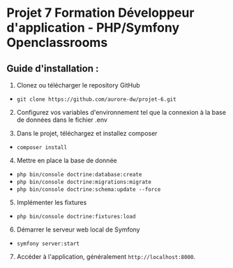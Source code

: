 # Projet 7 Formation Développeur d'application - PHP/Symfony Openclassrooms

## Guide d'installation :

1. Clonez ou télécharger le repository GitHub

- `git clone https://github.com/aurore-dw/projet-6.git`

2. Configurez vos variables d'environnement tel que la connexion à la base de données dans le fichier .env

3. Dans le projet, téléchargez et installez composer
   
- `composer install`

4. Mettre en place la base de donnée
   
- `php bin/console doctrine:database:create`
- `php bin/console doctrine:migrations:migrate`
- `php bin/console doctrine:schema:update --force`

5. Implémenter les fixtures
   
- `php bin/console doctrine:fixtures:load`

6. Démarrer le serveur web local de Symfony
   
- `symfony server:start`

7. Accéder à l'application, généralement `http://localhost:8000`.
